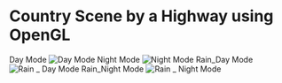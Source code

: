 # Country Scene by a Highway using OpenGL
Day Mode
![Day Mode](https://user-images.githubusercontent.com/72210986/236641957-82fe9271-b2a2-4553-b245-5f66195ddba5.PNG)
Night Mode
![Night Mode](https://user-images.githubusercontent.com/72210986/236641978-afa9680c-369b-47cb-9532-743bcc4ab45a.PNG)
Rain_Day Mode
![Rain _ Day Mode](https://user-images.githubusercontent.com/72210986/236641990-70adcced-0951-4d36-983e-7cfb63af0bf0.PNG)
Rain_Night Mode
![Rain _ Night Mode](https://user-images.githubusercontent.com/72210986/236642001-84305cbd-e372-4e10-bdb1-f22b4b388f4d.PNG)
